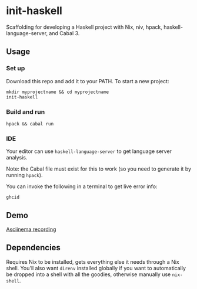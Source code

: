 # init-haskell

Scaffolding for developing a Haskell project with Nix, niv, hpack, haskell-language-server, and Cabal 3.

## Usage

### Set up

Download this repo and add it to your PATH. To start a new project:

```
mkdir myprojectname && cd myprojectname
init-haskell
```

### Build and run

```
hpack && cabal run
```

### IDE

Your editor can use `haskell-language-server` to get language server analysis.

Note: the Cabal file must exist for this to work (so you need to generate it by running `hpack`).

You can invoke the following in a terminal to get live error info:

```
ghcid
```

## Demo

[Asciinema recording](https://asciinema.org/a/mqEqyvyXfGKKjjj5wECdNoShN)

## Dependencies

Requires Nix to be installed, gets everything else it needs through a Nix shell. You'll also want `direnv` installed globally if you want to automatically be dropped into a shell with all the goodies, otherwise manually use `nix-shell`.

